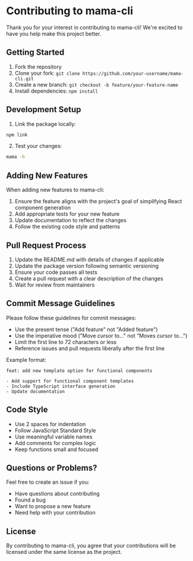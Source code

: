 # Contributing to mama-cli

Thank you for your interest in contributing to mama-cli! We're excited to have you help make this project better.

## Getting Started

1. Fork the repository
2. Clone your fork: `git clone https://github.com/your-username/mama-cli.git`
3. Create a new branch: `git checkout -b feature/your-feature-name`
4. Install dependencies: `npm install`

## Development Setup

1. Link the package locally:
```bash
npm link
```

2. Test your changes:
```bash
mama -h
```

## Adding New Features

When adding new features to mama-cli:

1. Ensure the feature aligns with the project's goal of simplifying React component generation
2. Add appropriate tests for your new feature
3. Update documentation to reflect the changes
4. Follow the existing code style and patterns

## Pull Request Process

1. Update the README.md with details of changes if applicable
2. Update the package version following semantic versioning
3. Ensure your code passes all tests
4. Create a pull request with a clear description of the changes
5. Wait for review from maintainers

## Commit Message Guidelines

Please follow these guidelines for commit messages:

* Use the present tense ("Add feature" not "Added feature")
* Use the imperative mood ("Move cursor to..." not "Moves cursor to...")
* Limit the first line to 72 characters or less
* Reference issues and pull requests liberally after the first line

Example format:
```
feat: add new template option for functional components

- Add support for functional component templates
- Include TypeScript interface generation
- Update documentation
```

## Code Style

* Use 2 spaces for indentation
* Follow JavaScript Standard Style
* Use meaningful variable names
* Add comments for complex logic
* Keep functions small and focused

## Questions or Problems?

Feel free to create an issue if you:

* Have questions about contributing
* Found a bug
* Want to propose a new feature
* Need help with your contribution

## License

By contributing to mama-cli, you agree that your contributions will be licensed under the same license as the project.